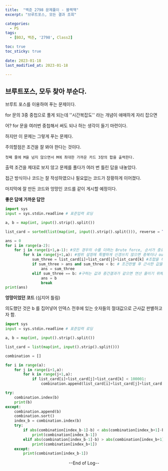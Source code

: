 ```yaml
---
title:  "백준 2798 문제풀이 - 블랙잭" 
excerpt: "브루트포스, 모든 결과 조회"

categories:
  - PS
tags:
  - [BOJ, 백준, '2798', Class2]

toc: true
toc_sticky: true
 
date: 2023-01-18
last_modified_at: 2023-01-18

---
```


## 브루트포스, 모두 찾아 부순다.

브루트 포스를 이용하여 푸는 문제이다.

for 문의 3중 중첩으로 풀게 되는데 ''시간복잡도'' 라는 개념이 애매하게 자리 잡으면

어? for 문을 여러번 중첩해서 써도 되나 하는 생각이 들기 마련이다.

하지만 이 문제는 그렇게 푸는 문제다.



주의할점은 조건을 잘 봐야 한다는 것이다.

`첫째 줄에 M을 넘지 않으면서 M에 최대한 가까운 카드 3장의 합을 출력한다.` 

출력 조건을 제대로 보지 않고 문제를 풀다가 여러 번 틀린 답을 내놓았다.

접근 방식이나 코드는 잘 작성하였으나 필요없는 코드가 장황하게 이어졌다.

마지막에 잘 만든 코드와 엉망인 코드를 같이 게시할 예정이다.



**좋은 답에 가까운 답안**


```python
import sys
input = sys.stdin.readline # 표준입력 로딩

a, b = map(int, input().strip().split())

list_card = sorted(list(map(int, input().strip().split())), reverse = True)

ans = 0
for i in range(a-2):
    for j in range(i+1,a-1): #모든 경우의 수를 더하는 Brute force, 순서가 중요하지 않으므로 다 더한다.
        for k in range(j+1,a): #범위 설정에 특별하게 신경쓰지 않으면 중복이나 out of range 발생 가능
            sum_three = list_card[i]+list_card[j]+list_card[k] #조합을 하나씩 받아서 확인한다.
            if sum_three > ans and sum_three < b: # 조건판별 후 근사한 값을 답으로 저장
                ans = sum_three
            elif sum_three == b: #구하는 값과 중간결과가 같으면 연산 줄이기 위해 break
                ans = b
                break
print(ans)
```



**엉망이었던 코드** (심지어 틀림)



의도했던 것은 b 를 집어넣어 인덱스 전후에 있는 숫자들의 절대값으로 근사값 판별하고자 함.

```python
import sys
input = sys.stdin.readline # 표준입력 로딩

a, b = map(int, input().strip().split())

list_card = list(map(int, input().strip().split()))

combination = []

for i in range(a):
    for j in range(i+1,a):
        for k in range(j+1,a):
            if list_card[i]+list_card[j]+list_card[k] < 100001:
                combination.append(list_card[i]+list_card[j]+list_card[k])

try:
    combination.index(b)
    print(b)
except:
    combination.append(b)
    combination.sort()
    index_b = combination.index(b)
    try:
        if abs(combination[index_b-1]-b) < abs(combination[index_b+1]-b):
            print(combination[index_b-1])
        elif abs(combination[index_b-1]-b) > abs(combination[index_b+1]-b):
            print(combination[index_b+1])
    except:
        print(combination[index_b-1])
```



<center> --End of Log-- </center>

